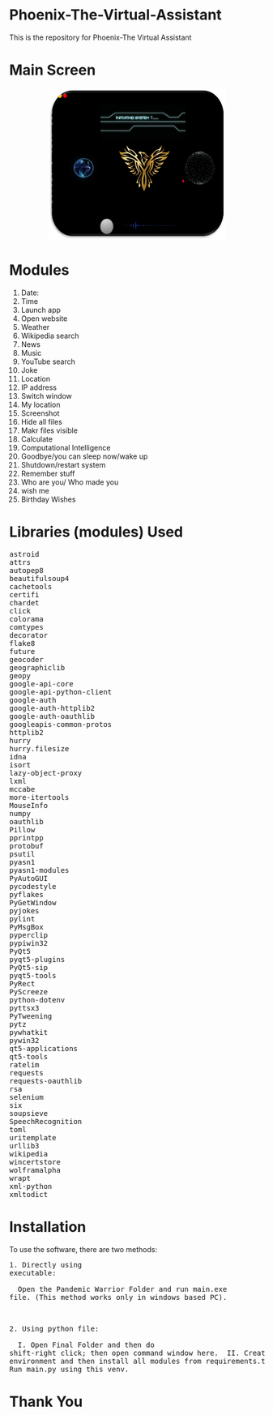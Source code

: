 # Phoenix-The-Virtual-Assistant
This is the repository for Phoenix-The Virtual Assistant

# Main Screen
<p align="center">
<img src="images/Output.png" width="350px" height="300px">
</p>

# Modules
1.	Date:
2. Time
3. Launch app
4. Open website
5. Weather
6. Wikipedia search
7. News
8. Music
9. YouTube search
10. Joke
11. Location
12. IP address
13. Switch window
14. My location
15. Screenshot
16. Hide all files
17. Makr files visible
18. Calculate
19. Computational Intelligence
20. Goodbye/you can sleep now/wake up
21. Shutdown/restart system
22. Remember stuff
23. Who are you/ Who made you
24. wish me
25. Birthday Wishes


# Libraries (modules) Used
<pre>
astroid
attrs
autopep8
beautifulsoup4
cachetools
certifi
chardet
click
colorama
comtypes
decorator
flake8
future
geocoder
geographiclib
geopy
google-api-core
google-api-python-client
google-auth
google-auth-httplib2
google-auth-oauthlib
googleapis-common-protos
httplib2
hurry
hurry.filesize
idna
isort
lazy-object-proxy
lxml
mccabe
more-itertools
MouseInfo
numpy
oauthlib
Pillow
pprintpp
protobuf
psutil
pyasn1
pyasn1-modules
PyAutoGUI
pycodestyle
pyflakes
PyGetWindow
pyjokes
pylint
PyMsgBox
pyperclip
pypiwin32
PyQt5
pyqt5-plugins
PyQt5-sip
pyqt5-tools
PyRect
PyScreeze
python-dotenv
pyttsx3
PyTweening
pytz
pywhatkit
pywin32
qt5-applications
qt5-tools
ratelim
requests
requests-oauthlib
rsa
selenium
six
soupsieve
SpeechRecognition
toml
uritemplate
urllib3
wikipedia
wincertstore
wolframalpha
wrapt
xml-python
xmltodict
</pre>

# Installation

To use the software, there are two methods:
    <pre>1. Directly using executable:<br></br>
            &emsp;Open the Pandemic Warrior Folder and run main.exe file. (This method works only in windows based PC).<br></br>
    </pre>
    <pre>2. Using python file:<br></br>
            &emsp;I. Open Final Folder and then do shift-right click; then open command window here.
            &emsp;II. Create virtual environment and then install all modules from requirements.txt.
            &emsp;III. Run main.py using this venv.
    </pre>
        
# Thank You
        

